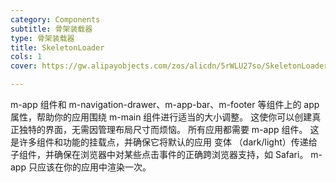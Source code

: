 ```yaml
---
category: Components
subtitle: 骨架装载器
type: 骨架装载器
title: SkeletonLoader
cols: 1
cover: https://gw.alipayobjects.com/zos/alicdn/5rWLU27so/SkeletonLoader.svg

---
```


m-app 组件和 m-navigation-drawer、m-app-bar、m-footer 等组件上的 app 属性，帮助你的应用围绕 m-main 组件进行适当的大小调整。 这使你可以创建真正独特的界面，无需因管理布局尺寸而烦恼。 所有应用都需要 m-app 组件。 这是许多组件和功能的挂载点，并确保它将默认的应用 变体 （dark/light）传递给子组件，并确保在浏览器中对某些点击事件的正确跨浏览器支持，如 Safari。 m-app 只应该在你的应用中渲染一次。


